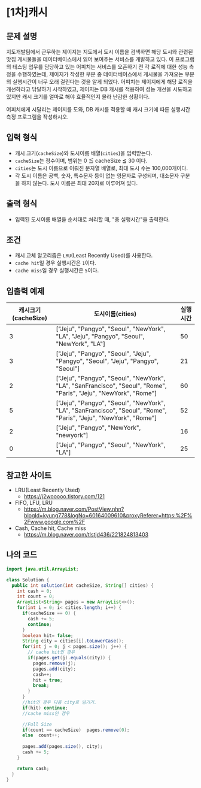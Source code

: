 # [1차]캐시

## 문제 설명

지도개발팀에서 근무하는 제이지는 지도에서 도시 이름을 검색하면 해당 도시와 관련된 맛집 게시물들을 데이터베이스에서 읽어 보여주는 서비스를 개발하고 있다.
이 프로그램의 테스팅 업무를 담당하고 있는 어피치는 서비스를 오픈하기 전 각 로직에 대한 성능 측정을 수행하였는데, 제이지가 작성한 부분 중 데이터베이스에서 게시물을 가져오는 부분의 실행시간이 너무 오래 걸린다는 것을 알게 되었다.
어피치는 제이지에게 해당 로직을 개선하라고 닦달하기 시작하였고, 제이지는 DB 캐시를 적용하여 성능 개선을 시도하고 있지만 캐시 크기를 얼마로 해야 효율적인지 몰라 난감한 상황이다.

어피치에게 시달리는 제이지를 도와, DB 캐시를 적용할 때 캐시 크기에 따른 실행시간 측정 프로그램을 작성하시오.

## 입력 형식

- 캐시 크기(```cacheSize```)와 도시이름 배열(```cities```)을 입력받는다.
- ```cacheSize```는 정수이며, 범위는 0 ≦ cacheSize ≦ 30 이다.
- ```cities```는 도시 이름으로 이뤄진 문자열 배열로, 최대 도시 수는 100,000개이다.
- 각 도시 이름은 공백, 숫자, 특수문자 등이 없는 영문자로 구성되며, 대소문자 구분을 하지 않는다. 도시 이름은 최대 20자로 이루어져 있다.

## 출력 형식

- 입력된 도시이름 배열을 순서대로 처리할 때, "총 실행시간"을 출력한다.

## 조건

- 캐시 교체 알고리즘은 ```LRU```(Least Recently Used)를 사용한다.
- ```cache hit```일 경우 실행시간은 ```1```이다.
- ```cache miss```일 경우 실행시간은 ```5```이다.

## 입출력 예제

|캐시크기(cacheSize)| 	도시이름(cities)                                                                                                        |	실행시간|
|---|----------------------------------------------------------------------------------------------------------------------|---|
|3| 	["Jeju", "Pangyo", "Seoul", "NewYork", "LA", "Jeju", "Pangyo", "Seoul", "NewYork", "LA"]                            |	50|
|3| 	["Jeju", "Pangyo", "Seoul", "Jeju", "Pangyo", "Seoul", "Jeju", "Pangyo", "Seoul"]                                   |	21|
|2| 	["Jeju", "Pangyo", "Seoul", "NewYork", "LA", "SanFrancisco", "Seoul", "Rome", "Paris", "Jeju", "NewYork", "Rome"]   |	60|
|5| 	["Jeju", "Pangyo", "Seoul", "NewYork", "LA", "SanFrancisco", "Seoul", "Rome", "Paris", "Jeju", "NewYork", "Rome"]   |	52|
|2| 	["Jeju", "Pangyo", "NewYork", "newyork"]                                                                            |	16|
|0| 	["Jeju", "Pangyo", "Seoul", "NewYork", "LA"]                                                                        |	25|

## 참고한 사이트

- LRU(Least Recently Used)
  - https://j2wooooo.tistory.com/121
- FIFO, LFU, LRU
  - https://m.blog.naver.com/PostView.nhn?blogId=kyung778&logNo=60164009610&proxyReferer=https:%2F%2Fwww.google.com%2F
- Cash, Cache hit, Cache miss
  - https://m.blog.naver.com/tlstjd436/221824813403

## 나의 코드

```java
import java.util.ArrayList;

class Solution {
  public int solution(int cacheSize, String[] cities) {
    int cash = 0;
    int count = 0;
    ArrayList<String> pages = new ArrayList<>();
    for(int i = 0; i< cities.length; i++) {
      if(cacheSize == 0) {
        cash += 5;
        continue;
      }
      boolean hit= false;
      String city = cities[i].toLowerCase();
      for(int j = 0; j < pages.size(); j++) {
        // cache hit인 경우
        if(pages.get(j).equals(city)) {
          pages.remove(j);
          pages.add(city);
          cash++;
          hit = true;
          break;
        }
      }
      //hit인 경우 다음 city로 넘기기.
      if(hit) continue;
      //cache miss인 경우

      //Full Size
      if(count == cacheSize)  pages.remove(0);
      else  count++;
      
      pages.add(pages.size(), city);
      cash += 5;
    }

    return cash;
  }
}

```

